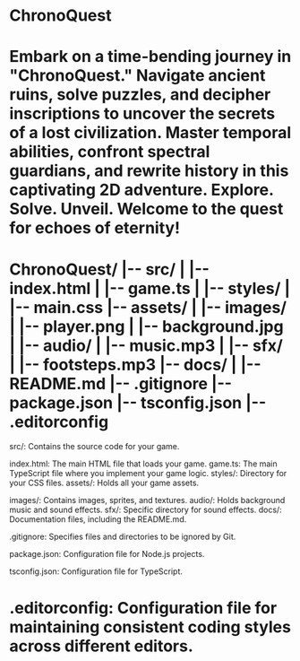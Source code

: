 # ChronoQuest
Embark on a time-bending journey in "ChronoQuest." Navigate ancient ruins, solve puzzles, and decipher inscriptions to uncover the secrets of a lost civilization. Master temporal abilities, confront spectral guardians, and rewrite history in this captivating 2D adventure. Explore. Solve. Unveil. Welcome to the quest for echoes of eternity!
========================================================================================================================================================
ChronoQuest/
|-- src/
|   |-- index.html
|   |-- game.ts
|   |-- styles/
|       |-- main.css
|-- assets/
|   |-- images/
|       |-- player.png
|       |-- background.jpg
|   |-- audio/
|       |-- music.mp3
|       |-- sfx/
|           |-- footsteps.mp3
|-- docs/
|   |-- README.md
|-- .gitignore
|-- package.json
|-- tsconfig.json
|-- .editorconfig
=======================================================================================================================================================
src/: Contains the source code for your game.

index.html: The main HTML file that loads your game.
game.ts: The main TypeScript file where you implement your game logic.
styles/: Directory for your CSS files.
assets/: Holds all your game assets.

images/: Contains images, sprites, and textures.
audio/: Holds background music and sound effects.
sfx/: Specific directory for sound effects.
docs/: Documentation files, including the README.md.

.gitignore: Specifies files and directories to be ignored by Git.

package.json: Configuration file for Node.js projects.

tsconfig.json: Configuration file for TypeScript.

.editorconfig: Configuration file for maintaining consistent coding styles across different editors.
=======================================================================================================================================================










